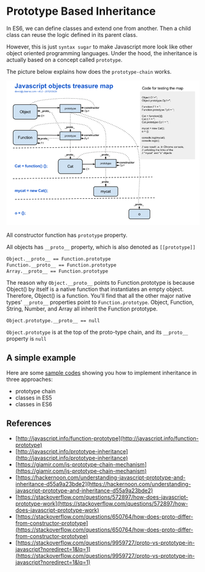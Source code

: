 # Prototype Based Inheritance

In ES6, we can define classes and extend one from another. Then a child class can reuse the logic defined in its parent class.

However, this is just `syntax sugar` to make Javascript more look like other object oriented programming languages. Under the hood, the inheritance is actually based on a concept called `prototype`.

The picture below explains how does the `prototype-chain` works.

![prototype-inheritance](../../.gitbook/assets/prototype-inheritance.png)

All constructor function has `prototype` property.

All objects has `__proto__` property, which is also denoted as `[[prototype]]`

```text
Object.__proto__ == Function.prototype
Function.__proto__ == Function.prototype
Array.__proto__ == Function.prototype
```

The reason why `Object.__proto__` points to Function.prototype is because Object\(\) by itself is a native function that instantiates an empty object. Therefore, Object\(\) is a function. You'll find that all the other major native types' `__proto__` properties point to `Function.prototype`. Object, Function, String, Number, and Array all inherit the Function prototype.

```text
Object.prototype.__proto__ == null
```

`Object.prototype` is at the top of the proto-type chain, and its `__proto__` property is `null`

## A simple example

Here are some [sample codes](https://github.com/thoughtworks-jumpstart/prototype_examples.git) showing you how to implement inheritance in three approaches:

* prototype chain
* classes in ES5
* classes in ES6

## References

* [http://javascript.info/function-prototype](http://javascript.info/function-prototype)
* [http://javascript.info/prototype-inheritance](http://javascript.info/prototype-inheritance)
* [https://giamir.com/js-prototype-chain-mechanism](https://giamir.com/js-prototype-chain-mechanism)
* [https://hackernoon.com/understanding-javascript-prototype-and-inheritance-d55a9a23bde2](https://hackernoon.com/understanding-javascript-prototype-and-inheritance-d55a9a23bde2)
* [https://stackoverflow.com/questions/572897/how-does-javascript-prototype-work](https://stackoverflow.com/questions/572897/how-does-javascript-prototype-work)
* [https://stackoverflow.com/questions/650764/how-does-proto-differ-from-constructor-prototype](https://stackoverflow.com/questions/650764/how-does-proto-differ-from-constructor-prototype)
* [https://stackoverflow.com/questions/9959727/proto-vs-prototype-in-javascript?noredirect=1&lq=1](https://stackoverflow.com/questions/9959727/proto-vs-prototype-in-javascript?noredirect=1&lq=1)

